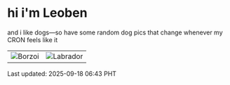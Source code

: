 # hi i'm Leoben

and i like dogs—so have some random dog pics that change whenever my CRON feels like it

|  |  |
|--------|----------|
| ![Borzoi](https://random-dog-vercel.vercel.app/api/random-borzoi?v=1758149011) | ![Labrador](https://random-dog-vercel.vercel.app/api/random-labrador?v=1758149011) |

Last updated: 2025-09-18 06:43 PHT
